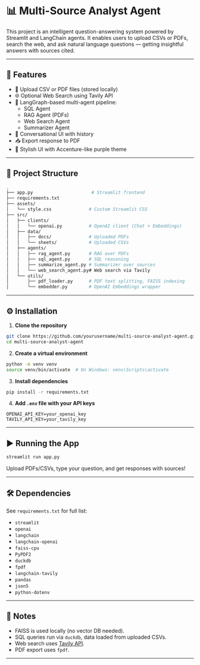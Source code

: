 
# 📊 Multi-Source Analyst Agent

This project is an intelligent question-answering system powered by Streamlit and LangChain agents. It enables users to upload CSVs or PDFs, search the web, and ask natural language questions — getting insightful answers with sources cited.

---

## 🚀 Features

- 📁 Upload CSV or PDF files (stored locally)
- 🌐 Optional Web Search using Tavily API
- 🤖 LangGraph-based multi-agent pipeline:
  - SQL Agent
  - RAG Agent (PDFs)
  - Web Search Agent
  - Summarizer Agent
- 📜 Conversational UI with history
- 📥 Export response to PDF
- 🌈 Stylish UI with Accenture-like purple theme

---

## 🧠 Project Structure

```bash
.
├── app.py                      # Streamlit frontend
├── requirements.txt
├── assets/
│   └── style.css              # Custom Streamlit CSS
├── src/
│   ├── clients/
│   │   └── openai.py          # OpenAI client (Chat + Embeddings)
│   ├── data/
│   │   ├── docs/              # Uploaded PDFs
│   │   └── sheets/            # Uploaded CSVs
│   ├── agents/
│   │   ├── rag_agent.py       # RAG over PDFs
│   │   ├── sql_agent.py       # SQL reasoning
│   │   ├── summarize_agent.py # Summarizer over sources
│   │   └── web_search_agent.py# Web search via Tavily
│   └── utils/
│       ├── pdf_loader.py      # PDF text splitting, FAISS indexing
│       └── embedder.py        # OpenAI Embeddings wrapper
```

---

## ⚙️ Installation

1. **Clone the repository**
```bash
git clone https://github.com/yourusername/multi-source-analyst-agent.git
cd multi-source-analyst-agent
```

2. **Create a virtual environment**
```bash
python -m venv venv
source venv/bin/activate  # On Windows: venv\Scripts\activate
```

3. **Install dependencies**
```bash
pip install -r requirements.txt
```

4. **Add `.env` file with your API keys**
```env
OPENAI_API_KEY=your_openai_key
TAVILY_API_KEY=your_tavily_key
```

---

## ▶️ Running the App

```bash
streamlit run app.py
```

Upload PDFs/CSVs, type your question, and get responses with sources!

---

## 🛠 Dependencies

See `requirements.txt` for full list:
- `streamlit`
- `openai`
- `langchain`
- `langchain-openai`
- `faiss-cpu`
- `PyPDF2`
- `duckdb`
- `fpdf`
- `langchain-tavily`
- `pandas`
- `json5`
- `python-dotenv`

---

## 📌 Notes

- FAISS is used locally (no vector DB needed).
- SQL queries run via `duckdb`, data loaded from uploaded CSVs.
- Web search uses [Tavily API](https://app.tavily.com/).
- PDF export uses `fpdf`.

---


